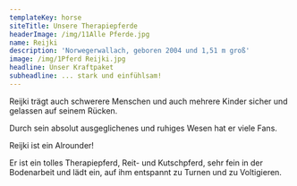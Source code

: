 ```yaml
---
templateKey: horse
siteTitle: Unsere Therapiepferde
headerImage: /img/11Alle Pferde.jpg
name: Reijki
description: 'Norwegerwallach, geboren 2004 und 1,51 m groß'
image: /img/1Pferd Reijki.jpg
headline: Unser Kraftpaket
subheadline: ... stark und einfühlsam!
---
```

Reijki trägt auch schwerere Menschen und auch mehrere Kinder sicher und gelassen auf seinem Rücken. 

Durch sein absolut ausgeglichenes und ruhiges Wesen hat er viele Fans.

 Reijki ist ein Alrounder! 

Er ist ein tolles Therapiepferd, Reit- und Kutschpferd, sehr fein in der Bodenarbeit und lädt ein, auf ihm entspannt zu Turnen und zu Voltigieren.
